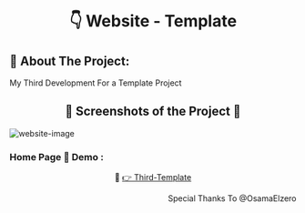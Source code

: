 <h1 align="center"> 👇 Website - Template</h1>

<h2>📄 About The Project:</h2>
<p>My Third Development For a Template Project</p>
<h2 align="center">📸 Screenshots of the Project 📸</h2>
<img src="https://i.imgur.com/964v2dU.jpg" alt="website-image">

<h3> Home Page 🏡 Demo :</h3>
<div align="center">🎁 <a href="https://ahmedmido77.github.io/Third-Template/" target="_blank"> 👉 Third-Template</a></div>
<p align="right">Special Thanks To @OsamaElzero</p>
